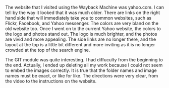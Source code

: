 The website that I visited using the Wayback Machine was yahoo.com. I can tell by the way it looked that it was much older. There are links on the right hand side that will immediately take you to common websites, such as Flickr, Facebook, and Yahoo messenger. The colors are very bland on the old website too. Once I went on to the current Yahoo website, the colors to the logo and photos stand out. The logo is much brighter, and the photos are vivid and more appealing. The side links are no longer there, and the layout at the top is a little bit different and more inviting as it is no longer crowded at the top of the search engine.

The GIT module was quite interesting. I had diffuculty from the beginning to the end. Actually, I ended up deleting all my work because I could not seem to embed the images correctly. It is true that the folder names and image names must be exact, or like for like. The directions were very clear, from the video to the instructions on the website. 
